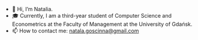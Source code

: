 - 👋 Hi, I’m Natalia. 
- 🎓 Currently, I am a third-year student of Computer Science and Econometrics at the Faculty of Management at the University of Gdańsk.
- 📫  How to contact me: natala.goscinna@gmail.com

<!---
NataliaGosc/NataliaGosc is a ✨ special ✨ repository because its `README.md` (this file) appears on your GitHub profile.
You can click the Preview link to take a look at your changes.
--->
